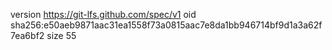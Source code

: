 version https://git-lfs.github.com/spec/v1
oid sha256:e50aeb9871aac31ea1558f73a0815aac7e8da1bb946714bf9d1a3a62f7ea6bf2
size 55
